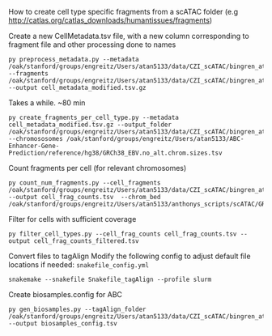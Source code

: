 How to create cell type specific fragments from a scATAC folder (e.g http://catlas.org/catlas_downloads/humantissues/fragments)  


Create a new CellMetadata.tsv file, with a new column corresponding to fragment file and other processing done to names
```
py preprocess_metadata.py --metadata /oak/stanford/groups/engreitz/Users/atan5133/data/CZI_scATAC/bingren_atlas/Cell_metadata.tsv.gz --fragments /oak/stanford/groups/engreitz/Users/atan5133/data/CZI_scATAC/bingren_atlas/fragment_files --output cell_metadata_modified.tsv.gz
```

Takes a while. ~80 min
```
py create_fragments_per_cell_type.py --metadata cell_metadata_modified.tsv.gz --output_folder /oak/stanford/groups/engreitz/Users/atan5133/data/CZI_scATAC/bingren_atlas/cell_type_fragment_files --chromososomes /oak/stanford/groups/engreitz/Users/atan5133/ABC-Enhancer-Gene-Prediction/reference/hg38/GRCh38_EBV.no_alt.chrom.sizes.tsv
```

Count fragments per cell (for relevant chromosomes)
```
py count_num_fragments.py --cell_fragments /oak/stanford/groups/engreitz/Users/atan5133/data/CZI_scATAC/bingren_atlas/cell_type_fragment_files --output cell_frag_counts.tsv  --chrom_bed /oak/stanford/groups/engreitz/Users/atan5133/anthonys_scripts/scATAC/GRCh38_EBV.no_alt.chrom.sizes.tsv.bed
```

Filter for cells with sufficient coverage
```
py filter_cell_types.py --cell_frag_counts cell_frag_counts.tsv --output cell_frag_counts_filtered.tsv
```

Convert files to tagAlign
Modify the following config to adjust default file locations if needed: `snakefile_config.yml`
```
snakemake --snakefile Snakefile_tagAlign --profile slurm
```

Create biosamples.config for ABC
```
py gen_biosamples.py --tagAlign_folder /oak/stanford/groups/engreitz/Users/atan5133/data/CZI_scATAC/bingren_atlas/cell_type_tagAlign_files --output biosamples_config.tsv
```

